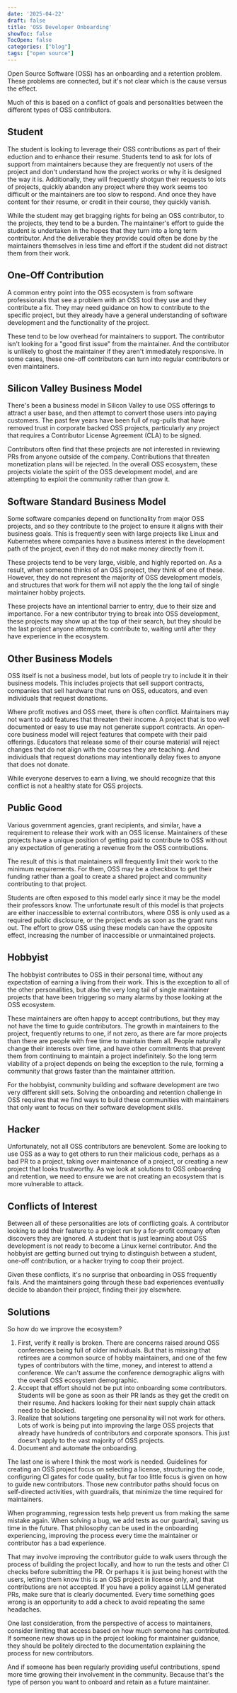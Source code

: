 ```yaml
---
date: '2025-04-22'
draft: false
title: 'OSS Developer Onboarding'
showToc: false
TocOpen: false
categories: ["blog"]
tags: ["open source"]
---
```


Open Source Software (OSS) has an onboarding and a retention problem.
These problems are connected, but it's not clear which is the cause versus the effect.

Much of this is based on a conflict of goals and personalities between the different types of OSS contributors.

## Student

The student is looking to leverage their OSS contributions as part of their eduction and to enhance their resume.
Students tend to ask for lots of support from maintainers because they are frequently not users of the project and don't understand how the project works or why it is designed the way it is.
Additionally, they will frequently shotgun their requests to lots of projects, quickly abandon any project where they work seems too difficult or the maintainers are too slow to respond.
And once they have content for their resume, or credit in their course, they quickly vanish.

While the student may get bragging rights for being an OSS contributor, to the projects, they tend to be a burden.
The maintainer's effort to guide the student is undertaken in the hopes that they turn into a long term contributor.
And the deliverable they provide could often be done by the maintainers themselves in less time and effort if the student did not distract them from their work.

## One-Off Contribution

A common entry point into the OSS ecosystem is from software professionals that see a problem with an OSS tool they use and they contribute a fix.
They may need guidance on how to contribute to the specific project, but they already have a general understanding of software development and the functionality of the project.

These tend to be low overhead for maintainers to support.
The contributor isn't looking for a "good first issue" from the maintainer.
And the contributor is unlikely to ghost the maintainer if they aren't immediately responsive.
In some cases, these one-off contributors can turn into regular contributors or even maintainers.

## Silicon Valley Business Model

There's been a business model in Silicon Valley to use OSS offerings to attract a user base, and then attempt to convert those users into paying customers.
The past few years have been full of rug-pulls that have removed trust in corporate backed OSS projects, particularly any project that requires a Contributor License Agreement (CLA) to be signed.

Contributors often find that these projects are not interested in reviewing PRs from anyone outside of the company.
Contributions that threaten monetization plans will be rejected.
In the overall OSS ecosystem, these projects violate the spirit of the OSS development model, and are attempting to exploit the community rather than grow it.

## Software Standard Business Model

Some software companies depend on functionality from major OSS projects, and so they contribute to the project to ensure it aligns with their business goals.
This is frequently seen with large projects like Linux and Kubernetes where companies have a business interest in the development path of the project, even if they do not make money directly from it.

These projects tend to be very large, visible, and highly reported on.
As a result, when someone thinks of an OSS project, they think of one of these.
However, they do not represent the majority of OSS development models, and structures that work for them will not apply the the long tail of single maintainer hobby projects.

These projects have an intentional barrier to entry, due to their size and importance.
For a new contributor trying to break into OSS development, these projects may show up at the top of their search, but they should be the last project anyone attempts to contribute to, waiting until after they have experience in the ecosystem.

## Other Business Models

OSS itself is not a business model, but lots of people try to include it in their business models.
This includes projects that sell support contracts, companies that sell hardware that runs on OSS, educators, and even individuals that request donations.

Where profit motives and OSS meet, there is often conflict.
Maintainers may not want to add features that threaten their income.
A project that is too well documented or easy to use may not generate support contracts.
An open-core business model will reject features that compete with their paid offerings.
Educators that release some of their course material will reject changes that do not align with the courses they are teaching.
And individuals that request donations may intentionally delay fixes to anyone that does not donate.

While everyone deserves to earn a living, we should recognize that this conflict is not a healthy state for OSS projects.

## Public Good

Various government agencies, grant recipients, and similar, have a requirement to release their work with an OSS license.
Maintainers of these projects have a unique position of getting paid to contribute to OSS without any expectation of generating a revenue from the OSS contributions.

The result of this is that maintainers will frequently limit their work to the minimum requirements.
For them, OSS may be a checkbox to get their funding rather than a goal to create a shared project and community contributing to that project.

Students are often exposed to this model early since it may be the model their professors know.
The unfortunate result of this model is that projects are either inaccessible to external contributors, where OSS is only used as a required public disclosure, or the project ends as soon as the grant runs out.
The effort to grow OSS using these models can have the opposite effect, increasing the number of inaccessible or unmaintained projects.

## Hobbyist

The hobbyist contributes to OSS in their personal time, without any expectation of earning a living from their work.
This is the exception to all of the other personalities, but also the very long tail of single maintainer projects that have been triggering so many alarms by those looking at the OSS ecosystem.

These maintainers are often happy to accept contributions, but they may not have the time to guide contributors.
The growth in maintainers to the project, frequently returns to one, if not zero, as there are far more projects than there are people with free time to maintain them all.
People naturally change their interests over time, and have other commitments that prevent them from continuing to maintain a project indefinitely.
So the long term viability of a project depends on being the exception to the rule, forming a community that grows faster than the maintainer attrition.

For the hobbyist, community building and software development are two very different skill sets.
Solving the onboarding and retention challenge in OSS requires that we find ways to build these communities with maintainers that only want to focus on their software development skills.

## Hacker

Unfortunately, not all OSS contributors are benevolent.
Some are looking to use OSS as a way to get others to run their malicious code, perhaps as a bad PR to a project, taking over maintenance of a project, or creating a new project that looks trustworthy.
As we look at solutions to OSS onboarding and retention, we need to ensure we are not creating an ecosystem that is more vulnerable to attack.

## Conflicts of Interest

Between all of these personalities are lots of conflicting goals.
A contributor looking to add their feature to a project run by a for-profit company often discovers they are ignored.
A student that is just learning about OSS development is not ready to become a Linux kernel contributor.
And the hobbyist are getting burned out trying to distinguish between a student, one-off contribution, or a hacker trying to coop their project.

Given these conflicts, it's no surprise that onboarding in OSS frequently fails.
And the maintainers going through these bad experiences eventually decide to abandon their project, finding their joy elsewhere.

## Solutions

So how do we improve the ecosystem?

1. First, verify it really is broken.
   There are concerns raised around OSS conferences being full of older individuals.
   But that is missing that retirees are a common source of hobby maintainers, and one of the few types of contributors with the time, money, and interest to attend a conference.
   We can't assume the conference demographic aligns with the overall OSS ecosystem demographic.
1. Accept that effort should not be put into onboarding some contributors.
   Students will be gone as soon as their PR lands as they get the credit on their resume.
   And hackers looking for their next supply chain attack need to be blocked.
1. Realize that solutions targeting one personality will not work for others.
   Lots of work is being put into improving the large OSS projects that already have hundreds of contributors and corporate sponsors.
   This just doesn't apply to the vast majority of OSS projects.
1. Document and automate the onboarding.

The last one is where I think the most work is needed.
Guidelines for creating an OSS project focus on selecting a license, structuring the code, configuring CI gates for code quality, but far too little focus is given on how to guide new contributors.
Those new contributor paths should focus on self-directed activities, with guardrails, that minimize the time required for maintainers.

When programming, regression tests help prevent us from making the same mistake again.
When solving a bug, we add tests as our guardrail, saving us time in the future.
That philosophy can be used in the onboarding experiencing, improving the process every time the maintainer or contributor has a bad experience.

That may involve improving the contributor guide to walk users through the process of building the project locally, and how to run the tests and other CI checks before submitting the PR.
Or perhaps it is just being honest with the users, letting them know this is an OSS project in license only, and that contributions are not accepted.
If you have a policy against LLM generated PRs, make sure that is clearly documented.
Every time something goes wrong is an opportunity to add a check to avoid repeating the same headaches.

One last consideration, from the perspective of access to maintainers, consider limiting that access based on how much someone has contributed.
If someone new shows up in the project looking for maintainer guidance, they should be politely directed to the documentation explaining the process for new contributors.

And if someone has been regularly providing useful contributions, spend more time growing their involvement in the community.
Because that's the type of person you want to onboard and retain as a future maintainer.
